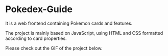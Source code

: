 # Pokedex-Guide

It is a web frontend containing Pokemon cards and features.

The project is mainly based on JavaScript, using HTML and CSS formatted according to card properties.

Please check out the GIF of the project below.
